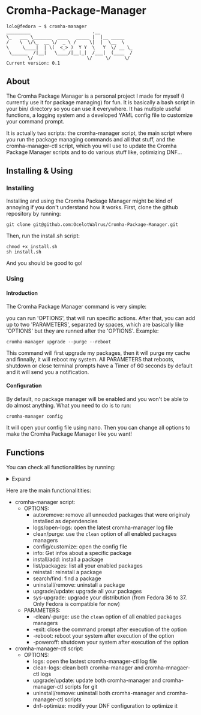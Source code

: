 # Cromha-Package-Manager
```
lolo@fedora ~ $ cromha-manager
_________                       .__            
\_   ___ \_______  ____   _____ |  |__ _____   
/    \  \/\_  __ \/  _ \ /     \|  |  \__  \  
\     \____|  | \(  <_> )  Y Y  \   Y  \/ __ \_
 \______  /|__|   \____/|__|_|  /___|  (____  /
        \/                    \/     \/     \/
Current version: 0.1
```

## About

The Cromha Package Manager is a personal project I made for myself (I currently use it for package managing) for fun. It is basically a bash script in your bin/ directory so you can use it everywhere. It has multiple useful functions, a logging system and a developed YAML config file to customize your command prompt.

It is actually two scripts: the cromha-manager script, the main script where you run the package managing commands and all that stuff, and the cromha-manager-ctl script, which you will use to update the Cromha Package Manager scripts and to do various stuff like, optimizing DNF...

## Installing & Using

### Installing

Installing and using the Cromha Package Manager might be kind of annoying if you don't understand how it works.
First, clone the github repository by running:
```
git clone git@github.com:OcelotWalrus/Cromha-Package-Manager.git
```

Then, run the install.sh script:
```
chmod +x install.sh
sh install.sh
```

And you should be good to go!

### Using

#### Introduction

The Cromha Package Manager command is very simple:

you can run 'OPTIONS', that will run specific actions. After that, you can add up to two 'PARAMETERS', separated by spaces, which are basically like 'OPTIONS' but they are runned after the 'OPTIONS'.
Example:
```
cromha-manager upgrade --purge --reboot
```

This command will first upgrade my packages, then it will purge my cache and finnally, it will reboot my system. All PARAMETERS that reboots, shutdown or close terminal prompts have a Timer of 60 seconds by default and it will send you a notification.

#### Configuration

By default, no package manager will be enabled and you won't be able to do almost anything. What you need to do is to run:
```
cromha-manager config
```

It will open your config file using nano. Then you can change all options to make the Cromha Package Manager like you want!

## Functions

You can check all functionalities by running:
<details>

  <summary>Expand</summary>

```
cromha-manager help
```

```
cromha-manager-ctl help
```

</details>

Here are the main functionalitities:
* cromha-manager script:
  * OPTIONS:
    * autoremove: remove all unneeded packages that were originaly installed as dependencies
    * logs/open-logs: open the latest cromha-manager log file
    * clean/purge: use the `clean` option of all enabled packages managers
    * config/customize: open the config file
    * info: Get infos about a specific package
    * install/add: install a package
    * list/packages: list all your enabled packages
    * reinstall: reinstall a package
    * search/find: find a package
    * uninstall/remove: uninstall a package
    * upgrade/update: upgrade all your packages
    * sys-upgrade: upgrade your distribution (from Fedora 36 to 37. Only Fedora is compatible for now)
  * PARAMETERS:
    * -clean/-purge: use the `clean` option of all enabled packages managers
    * -exit: close the command prompt after execution of the option
    * -reboot: reboot your system after execution of the option
    * -poweroff: shutdown your system after execution of the option
* cromha-manager-ctl script:
  * OPTIONS:
    * logs: open the lastest cromha-manager-ctl log file
    * clean-logs: clean both cromha-manager and cromha-mnagaer-ctl logs
    * upgrade/update: update both cromha-manager and cromha-manager-ctl scripts for git
    * uninstall/remove: uninstall both cromha-manager and cromha-manager-ctl scripts
    * dnf-optimize: modify your DNF configuration to optimize it
